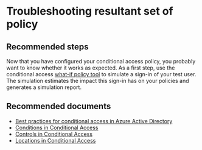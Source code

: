 <properties
    pageTitle="Troubleshooting resultant set of policy"
    description="Troubleshooting resultant set of policy"
    service="microsoft.aad"
    resource="Microsoft_AAD_IAM"
    authors="curtand"
    displayOrder="1770"
    supportTopicIds="32596872"
    selfHelpType="generic"
    resourceTags=""
    productPesIds="16579"
    cloudEnvironments="public"
 />

# Troubleshooting resultant set of policy

## **Recommended steps**

Now that you have configured your conditional access policy, you probably want to know whether it works as expected. As a first step, use the conditional access [what-if policy tool](https://docs.microsoft.com/azure/active-directory/conditional-access/what-if-tool) to simulate a sign-in of your test user. The simulation estimates the impact this sign-in has on your policies and generates a simulation report.

## **Recommended documents**

* [Best practices for conditional access in Azure Active Directory](https://docs.microsoft.com/azure/active-directory/conditional-access/best-practices)
* [Conditions in Conditional Access](https://docs.microsoft.com/azure/active-directory/conditional-access/conditions)
* [Controls in Conditional Access](https://docs.microsoft.com/azure/active-directory/conditional-access/controls)
* [Locations in Conditional Access](https://docs.microsoft.com/azure/active-directory/conditional-access/location-condition)
